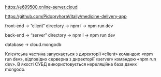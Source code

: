 https://e699500.online-server.cloud

https://github.com/PidopryhoraVitaliy/medicine-delivery-app

front-end -> “client” directory -> npm i -> npm run dev

back-end -> “server” directory -> npm i -> npm run dev

database -> cloud.mongodb

Клієнтська частина запускається з директорії «client» командою «npm run dev», відповідно серверна з директорії «server» командою «npm run dev».
В якості СУБД використовується нереляційна база даних mongodb.
